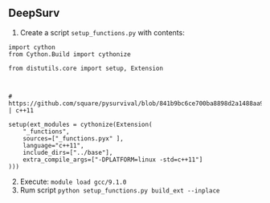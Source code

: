 

## DeepSurv


1. Create a script ```setup_functions.py``` with contents:
  ```
  import cython
  from Cython.Build import cythonize

  from distutils.core import setup, Extension



  # https://github.com/square/pysurvival/blob/841b9bc6ce700ba8898d2a1488aa9cd25ee7a8e6/setup.py | c++11

  setup(ext_modules = cythonize(Extension(
      "_functions",
      sources=["_functions.pyx" ],
      language="c++11",
      include_dirs=["../base"],
      extra_compile_args=["-DPLATFORM=linux -std=c++11"]
  )))
  ```
2. Execute:
  ```module load gcc/9.1.0```
3. Rum script
  ```python setup_functions.py build_ext --inplace```
  
